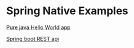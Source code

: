 # Spring Native Examples

[Pure java Hello World app](pure-java-example/README.md)

[Spring boot REST api](spring-io-example/README.md)
